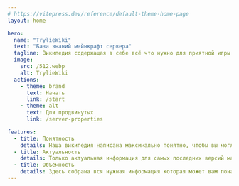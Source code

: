 ```yaml
---
# https://vitepress.dev/reference/default-theme-home-page
layout: home

hero:
  name: "TrylieWiki"
  text: "База знаний майнкрафт сервера"
  tagline: Википедия содержащая в себе всё что нужно для приятной игры на TrylieWiki
  image:
    src: /512.webp
    alt: TrylieWiki
  actions:
    - theme: brand
      text: Начать
      link: /start
    - theme: alt
      text: Для продвинутых
      link: /server-properties

features:
  - title: Понятность
    details: Наша википедия написана максимально понятно, чтобы вы могли тратить меньше времени на изучение материала и больше на разработку сервера
  - title: Актуальность
    details: Только актуальная информация для самых последних версий майнкрафта
  - title: Объёмность
    details: Здесь собрана вся нужная информация которая может вам понадобиться при использовании нашего хостинга
---
```

